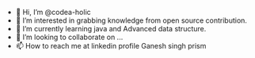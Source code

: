 - 👋 Hi, I’m @codea-holic
- 👀 I’m interested in grabbing knowledge from open source contribution.
- 🌱 I’m currently learning java and Advanced data structure.
- 💞️ I’m looking to collaborate on ...
- 📫 How to reach me at linkedin profile Ganesh singh prism

<!---
codea-holic/codea-holic is a ✨ special ✨ repository because its `README.md` (this file) appears on your GitHub profile.
You can click the Preview link to take a look at your changes.
--->
